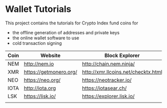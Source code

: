 #  Wallet Tutorials

This project contains the tutorials for Crypto Index fund coins for

* the offline generation of addresses and private keys
* the online wallet software to use
* cold transaction signing



| Coin | Website                  | Block Explorer                        | Tutorial               |
| ---- | ------------------------ | ------------------------------------- | ---------------------- |
| NEM  | <http://nem.io>          | <http://chain.nem.ninja/>             | [here](/NEM/README.MD) |
| XMR  | <https://getmonero.org/> | <http://xmr.llcoins.net/checktx.html> |                        |
| NEO  | <https://neo.org/>       | <https://neotracker.io/>              |                        |
| IOTA | <http://iota.org>        | <https://iotasear.ch/>                |                        |
| LSK  | <https://lisk.io/>       | <https://explorer.lisk.io/>           |                        |
|      |                          |                                       |                        |

